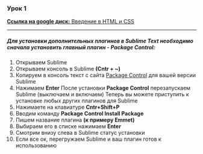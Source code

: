 ### Урок 1

[**Cсылка на google диск:** Введение в HTML и CSS](https://drive.google.com/drive/u/0/folders/1ad_jgetAhesB-NHN_m4igDutnRpwYYyU)

---

##### Для установки дополнительных плагинов в Sublime Text необходимо сначала уcтановить главный плагин - Package Control:
1. Открываем Sublime
2. Открываем консоль в Sublime **(Cntr + ~)**
3. Копируем в консоль текст с сайта [Package Control](https://packagecontrol.io/installation) для вашей версии Sublime
4. Нажимаем **Enter**
После установки **Package Control** перезапускаем Sublime (выключаем и включаем)
Теперь вы можете приступить к установке любых других плагинов для Sublime
1. Нажимаете на клавиатуре **Cntr+Shift+P**
2. Вводим команду **Package Control Install Package**
3. Пишем название плагина **(к примеру Emmet)**
4. Выбираем его в списке нажимаем **Enter**
5. Смотрим внизу слева в Sublime статус установки
6. Если все ок, перегружаем Sublime и ваш плагин готов к использованию
